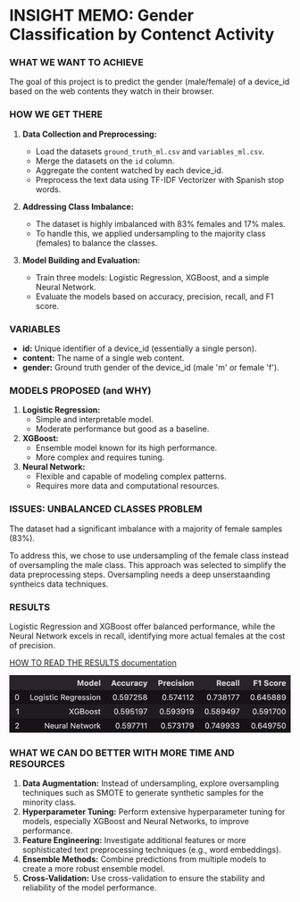 # INSIGHT MEMO: Gender Classification by Contenct Activity

### WHAT WE WANT TO ACHIEVE
The goal of this project is to predict the gender (male/female) of a device_id based on the web contents they watch in their browser. 


### HOW WE GET THERE
1. **Data Collection and Preprocessing:**
   - Load the datasets `ground_truth_ml.csv` and `variables_ml.csv`.
   - Merge the datasets on the `id` column.
   - Aggregate the content watched by each device_id.
   - Preprocess the text data using TF-IDF Vectorizer with Spanish stop words.

2. **Addressing Class Imbalance:**
   - The dataset is highly imbalanced with 83% females and 17% males.
   - To handle this, we applied undersampling to the majority class (females) to balance the classes.

3. **Model Building and Evaluation:**
   - Train three models: Logistic Regression, XGBoost, and a simple Neural Network.
   - Evaluate the models based on accuracy, precision, recall, and F1 score.

### VARIABLES
- **id:** Unique identifier of a device_id (essentially a single person).
- **content:** The name of a single web content.
- **gender:** Ground truth gender of the device_id (male 'm' or female 'f').

### MODELS PROPOSED (and WHY)
1. **Logistic Regression:**
   - Simple and interpretable model.
   - Moderate performance but good as a baseline.
2. **XGBoost:**
   - Ensemble model known for its high performance.
   - More complex and requires tuning.
3. **Neural Network:**
   - Flexible and capable of modeling complex patterns.
   - Requires more data and computational resources.

### ISSUES: UNBALANCED CLASSES PROBLEM
The dataset had a significant imbalance with a majority of female samples (83%). 

To address this, we chose to use undersampling of the female class instead of oversampling the male class. This approach was selected to simplify the data preprocessing steps. Oversampling needs a deep unserstaanding syntheics data techniques.

### RESULTS
Logistic Regression and XGBoost offer balanced performance, while the Neural Network excels in recall, identifying more actual females at the cost of precision.


[HOW TO READ THE RESULTS documentation](https://towardsdatascience.com/accuracy-precision-recall-or-f1-331fb37c5cb9)


![Models Table Result](Img/models_table_result.png)



### WHAT WE CAN DO BETTER WITH MORE TIME AND RESOURCES
1. **Data Augmentation:** Instead of undersampling, explore oversampling techniques such as SMOTE to generate synthetic samples for the minority class.
2. **Hyperparameter Tuning:** Perform extensive hyperparameter tuning for models, especially XGBoost and Neural Networks, to improve performance.
3. **Feature Engineering:** Investigate additional features or more sophisticated text preprocessing techniques (e.g., word embeddings).
5. **Ensemble Methods:** Combine predictions from multiple models to create a more robust ensemble model.
6. **Cross-Validation:** Use cross-validation to ensure the stability and reliability of the model performance.
